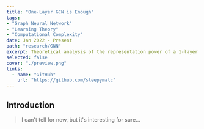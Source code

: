 ```yaml
---
title: "One-Layer GCN is Enough"
tags:
- "Graph Neural Network"
- "Learning Theory"
- "Computational Complexity"
date: Jan 2022 - Present
path: "research/GNN"
excerpt: Theoretical analysis of the representation power of a 1-layer GCN for non-i.i.d. semi-supervised node-level tasks.
selected: false
cover: "./preview.png"
links:
  - name: "GitHub"
    url: "https://github.com/sleepymalc"
---
```


## Introduction

> I can't tell for now, but it's interesting for sure...
